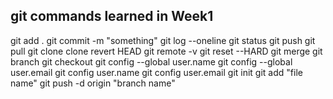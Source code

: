 
## git commands learned in Week1
git add .
git commit -m "something"
git log --oneline
git status
git push
git pull
git clone
clone revert HEAD
git remote -v
git reset --HARD
git merge
git branch
git checkout
git config --global user.name
git config --global user.email
git config user.name
git config user.email
git init
git add "file name"
git push -d origin "branch name"

